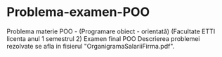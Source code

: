 # Problema-examen-POO
Problema materie POO - (Programare obiect - orientată) (Facultate ETTI licenta anul 1 semestrul 2)
Examen final POO
Descrierea problemei rezolvate se afla in fisierul "OrganigramaSalariiFirma.pdf".

